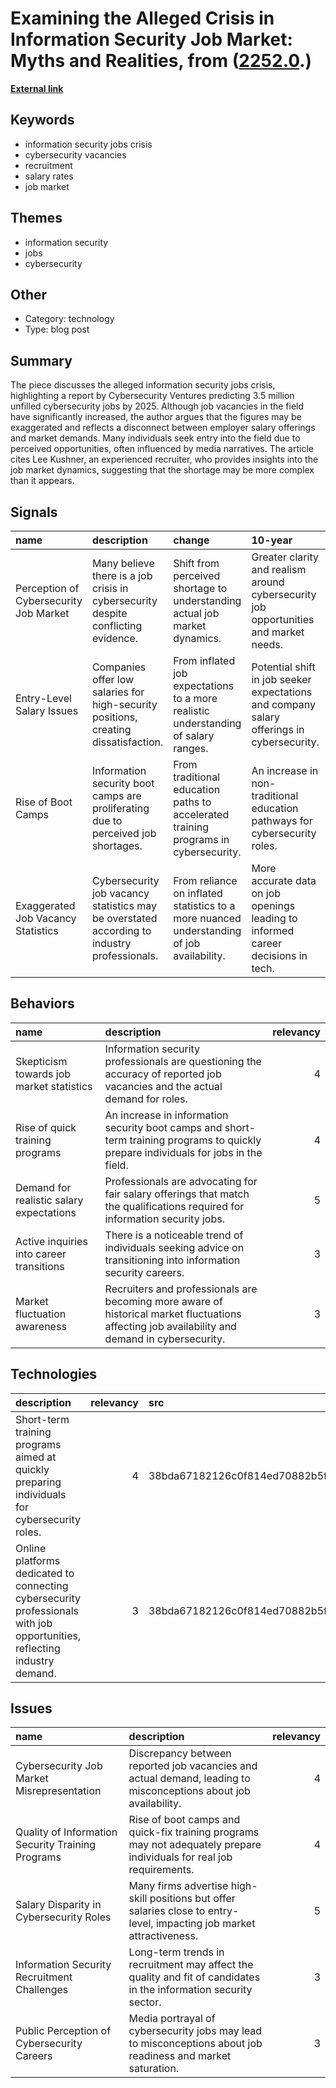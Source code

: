 # __Examining the Alleged Crisis in Information Security Job Market: Myths and Realities__, from ([2252.0](https://kghosh.substack.com/p/2252.0).)

__[External link](https://brothke.medium.com/is-there-really-an-information-security-jobs-crisis-a492665f6823)__



## Keywords

* information security jobs crisis
* cybersecurity vacancies
* recruitment
* salary rates
* job market

## Themes

* information security
* jobs
* cybersecurity

## Other

* Category: technology
* Type: blog post

## Summary

The piece discusses the alleged information security jobs crisis, highlighting a report by Cybersecurity Ventures predicting 3.5 million unfilled cybersecurity jobs by 2025. Although job vacancies in the field have significantly increased, the author argues that the figures may be exaggerated and reflects a disconnect between employer salary offerings and market demands. Many individuals seek entry into the field due to perceived opportunities, often influenced by media narratives. The article cites Lee Kushner, an experienced recruiter, who provides insights into the job market dynamics, suggesting that the shortage may be more complex than it appears.

## Signals

| name                                   | description                                                                                 | change                                                                                    | 10-year                                                                                   | driving-force                                                                |   relevancy |
|:---------------------------------------|:--------------------------------------------------------------------------------------------|:------------------------------------------------------------------------------------------|:------------------------------------------------------------------------------------------|:-----------------------------------------------------------------------------|------------:|
| Perception of Cybersecurity Job Market | Many believe there is a job crisis in cybersecurity despite conflicting evidence.           | Shift from perceived shortage to understanding actual job market dynamics.                | Greater clarity and realism around cybersecurity job opportunities and market needs.      | Increased media coverage and public interest in cybersecurity careers.       |           4 |
| Entry-Level Salary Issues              | Companies offer low salaries for high-security positions, creating dissatisfaction.         | From inflated job expectations to a more realistic understanding of salary ranges.        | Potential shift in job seeker expectations and company salary offerings in cybersecurity. | Market competition and the need for fair compensation in tech roles.         |           5 |
| Rise of Boot Camps                     | Information security boot camps are proliferating due to perceived job shortages.           | From traditional education paths to accelerated training programs in cybersecurity.       | An increase in non-traditional education pathways for cybersecurity roles.                | Demand for quick entry into the lucrative cybersecurity job market.          |           4 |
| Exaggerated Job Vacancy Statistics     | Cybersecurity job vacancy statistics may be overstated according to industry professionals. | From reliance on inflated statistics to a more nuanced understanding of job availability. | More accurate data on job openings leading to informed career decisions in tech.          | Increased scrutiny and validation of job market statistics by professionals. |           5 |

## Behaviors

| name                                     | description                                                                                                                                    |   relevancy |
|:-----------------------------------------|:-----------------------------------------------------------------------------------------------------------------------------------------------|------------:|
| Skepticism towards job market statistics | Information security professionals are questioning the accuracy of reported job vacancies and the actual demand for roles.                     |           4 |
| Rise of quick training programs          | An increase in information security boot camps and short-term training programs to quickly prepare individuals for jobs in the field.          |           4 |
| Demand for realistic salary expectations | Professionals are advocating for fair salary offerings that match the qualifications required for information security jobs.                   |           5 |
| Active inquiries into career transitions | There is a noticeable trend of individuals seeking advice on transitioning into information security careers.                                  |           3 |
| Market fluctuation awareness             | Recruiters and professionals are becoming more aware of historical market fluctuations affecting job availability and demand in cybersecurity. |           3 |

## Technologies

| description                                                                                                              |   relevancy | src                              |
|:-------------------------------------------------------------------------------------------------------------------------|------------:|:---------------------------------|
| Short-term training programs aimed at quickly preparing individuals for cybersecurity roles.                             |           4 | 38bda67182126c0f814ed70882b5fed2 |
| Online platforms dedicated to connecting cybersecurity professionals with job opportunities, reflecting industry demand. |           3 | 38bda67182126c0f814ed70882b5fed2 |

## Issues

| name                                              | description                                                                                                             |   relevancy |
|:--------------------------------------------------|:------------------------------------------------------------------------------------------------------------------------|------------:|
| Cybersecurity Job Market Misrepresentation        | Discrepancy between reported job vacancies and actual demand, leading to misconceptions about job availability.         |           4 |
| Quality of Information Security Training Programs | Rise of boot camps and quick-fix training programs may not adequately prepare individuals for real job requirements.    |           4 |
| Salary Disparity in Cybersecurity Roles           | Many firms advertise high-skill positions but offer salaries close to entry-level, impacting job market attractiveness. |           5 |
| Information Security Recruitment Challenges       | Long-term trends in recruitment may affect the quality and fit of candidates in the information security sector.        |           3 |
| Public Perception of Cybersecurity Careers        | Media portrayal of cybersecurity jobs may lead to misconceptions about job readiness and market saturation.             |           3 |